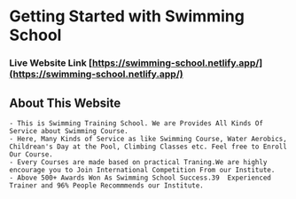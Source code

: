 # Getting Started with Swimming School

### Live Website Link [https://swimming-school.netlify.app/](https://swimming-school.netlify.app/)

## About This Website
    - This is Swimming Training School. We are Provides All Kinds Of Service about Swimming Course.
    - Here, Many Kinds of Service as like Swimming Course, Water Aerobics, Childrean's Day at the Pool, Climbing Classes etc. Feel free to Enroll Our Course.
    - Every Courses are made based on practical Traning.We are highly encourage you to Join International Competition From our Institute.
    - Above 500+ Awards Won As Swimming School Success.39  Experienced Trainer and 96% People Recommmends our Institute.

